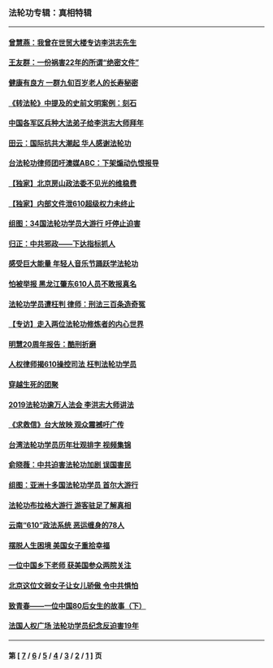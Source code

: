 ### 法轮功专辑：真相特辑
---
#### [曾慧燕：我曾在世贸大楼专访李洪志先生](../../pages/nf4389/n12898729.md?07220430) 
#### [王友群：一份祸害22年的所谓“绝密文件”](../../pages/nf4389/n12871750.md?07220430) 
#### [健康有良方 一群九旬百岁老人的长寿秘密](../../pages/nf4389/n12847475.md?07220430) 
#### [《转法轮》中提及的史前文明案例：刻石](../../pages/nf4389/n12758577.md?07220430) 
#### [中国各军区兵种大法弟子给李洪志大师拜年](../../pages/nf4389/n12750047.md?07220430) 
#### [田云：国际抗共大潮起 华人感谢法轮功](../../pages/nf4389/n12357708.md?07220430) 
#### [台法轮功律师团吁澳媒ABC：下架煽动仇恨报导](../../pages/nf4389/n12279917.md?07220430) 
#### [【独家】北京房山政法委不见光的维稳费](../../pages/nf4389/n12031979.md?07220430) 
#### [【独家】内部文件泄610超级权力未终止](../../pages/nf4389/n12023895.md?07220430) 
#### [组图：34国法轮功学员大游行 吁停止迫害](../../pages/nf4389/n11492658.md?07220430) 
#### [归正：中共邪政——下达指标抓人](../../pages/nf4389/n11474770.md?07220430) 
#### [感受巨大能量 年轻人音乐节踊跃学法轮功](../../pages/nf4389/n11441981.md?07220430) 
#### [怕被举报 黑龙江肇东610人员不敢报真名](../../pages/nf4389/n11436499.md?07220430) 
#### [法轮功学员遭枉判 律师：刑法三百条造奇冤](../../pages/nf4389/n11433943.md?07220430) 
#### [【专访】走入两位法轮功修炼者的内心世界](../../pages/nf4389/n11415623.md?07220430) 
#### [明慧20周年报告：酷刑折磨](../../pages/nf4389/n11387954.md?07220430) 
#### [人权律师揭610操控司法 枉判法轮功学员](../../pages/nf4389/n11313370.md?07220430) 
#### [穿越生死的团聚](../../pages/nf4389/n11258922.md?07220430) 
#### [2019法轮功逾万人法会 李洪志大师讲法](../../pages/nf4389/n11265303.md?07220430) 
#### [《求救信》台大放映 观众震撼吁广传](../../pages/nf4389/n10922251.md?07220430) 
#### [台湾法轮功学员历年壮观排字 视频集锦](../../pages/nf4389/n10878789.md?07220430) 
#### [俞晓薇：中共迫害法轮功加剧 误国害民](../../pages/nf4389/n10859260.md?07220430) 
#### [组图：亚洲十多国法轮功学员 首尔大游行](../../pages/nf4389/n10781149.md?07220430) 
#### [法轮功布拉格大游行 游客驻足了解真相](../../pages/nf4389/n10749360.md?07220430) 
#### [云南“610”政法系统 恶运缠身的78人](../../pages/nf4389/n10747534.md?07220430) 
#### [摆脱人生困境 美国女子重拾幸福](../../pages/nf4389/n10688678.md?07220430) 
#### [一位中国乡下老师 获美国参众两院关注](../../pages/nf4389/n10683927.md?07220430) 
#### [北京这位文弱女子让女儿骄傲 令中共惧怕](../../pages/nf4389/n10668341.md?07220430) 
#### [致青春——一位中国80后女生的故事（下）](../../pages/nf4389/n10642721.md?07220430) 
#### [法国人权广场 法轮功学员纪念反迫害19年](../../pages/nf4389/n10586601.md?07220430) 

---
#### 第 [ [7](./7.md?07220430) / [6](./6.md?07220430) / [5](./5.md?07220430) / [4](./4.md?07220430) / [3](./3.md?07220430) / [2](./2.md?07220430) / [1](./1.md?07220430) ] 页
